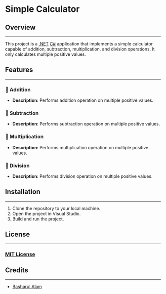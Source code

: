 # Simple Calculator

## Overview
______
This project is a [.NET](https://dotnet.microsoft.com/en-us/) [C#](https://en.wikipedia.org/wiki/C_Sharp_%28programming_language%29) application that implements a simple calculator capable of addition, subtraction, multiplication, and division operations. It only calculates multiple positive values.

## Features
____
### 🌟 Addition
- **Description:** Performs addition operation on multiple positive values.

### 🌟 Subtraction
- **Description:** Performs subtraction operation on multiple positive values.

### 🌟 Multiplication
- **Description:** Performs multiplication operation on multiple positive values.

### 🌟 Division
- **Description:** Performs division operation on multiple positive values.



## Installation
____
1. Clone the repository to your local machine.
2. Open the project in Visual Studio.
3. Build and run the project.

<!--
## Branches
____
- [Version 1.0.0](https://github.com/YourUsername/YourRepository/tree/v1.0.0)
- [Version 1.1.0](https://github.com/YourUsername/YourRepository/tree/v1.1.0)
- [Version 2.0.0](https://github.com/YourUsername/YourRepository/tree/v2.0.0)
 -->

## License
____
### [MIT License](https://opensource.org/license/mit/)

## Credits
____
- [Basharul Alam](https://github.com/basharul2002)
